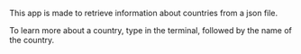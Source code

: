 This app is made to retrieve information about countries from a json file.

To learn more about a country, type <node app.js> in the terminal, followed by
the name of the country. 
